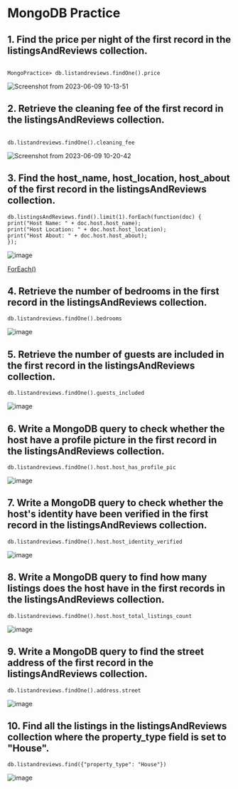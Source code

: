 # MongoDB Practice

## 1. Find the price per night of the first record in the listingsAndReviews collection.
```

MongoPractice> db.listandreviews.findOne().price

```
![Screenshot from 2023-06-09 10-13-51](https://github.com/pragyagupta333/MongoDB_Tutorial/assets/125549040/bcaacb49-6a8b-40e6-8f89-b1680cc0178f)

## 2. Retrieve the cleaning fee of the first record in the listingsAndReviews collection.

```

db.listandreviews.findOne().cleaning_fee

```
![Screenshot from 2023-06-09 10-20-42](https://github.com/pragyagupta333/MongoDB_Tutorial/assets/125549040/00ba943a-185f-49e2-9dfb-90e618bd52e0)

## 3. Find the host_name, host_location, host_about of the first record in the listingsAndReviews collection.

```
db.listingsAndReviews.find().limit(1).forEach(function(doc) {
print("Host Name: " + doc.host.host_name);
print("Host Location: " + doc.host.host_location);
print("Host About: " + doc.host.host_about);
});

```
![image](https://github.com/pragyagupta333/MongoDB_Tutorial/assets/125549428/9e49bbac-311d-4e8d-8f0d-33897a780d21)

[ForEach()](https://examples.javacodegeeks.com/software-development/mongodb/mongodb-foreach-example/)
## 4. Retrieve the number of bedrooms in the first record in the listingsAndReviews collection.

```
db.listandreviews.findOne().bedrooms

```
![image](https://github.com/pragyagupta333/MongoDB_Tutorial/assets/125549428/e2c36b56-91d4-498a-bc0f-a32aba2ba32c)

## 5. Retrieve the number of guests are included in the first record in the listingsAndReviews collection.


```
db.listandreviews.findOne().guests_included

```
![image](https://github.com/pragyagupta333/MongoDB_Tutorial/assets/125549428/c9d6e00b-758c-4101-8e3d-fb6aeabf7e4d)


## 6. Write a MongoDB query to check whether the host have a profile picture in the first record in the listingsAndReviews collection.

```
db.listandreviews.findOne().host.host_has_profile_pic

```
![image](https://github.com/pragyagupta333/MongoDB_Tutorial/assets/125549428/6c10d4a6-5fbf-4824-a6bc-91056881cf8d)


## 7. Write a MongoDB query to check whether the host's identity have been verified in the first record in the listingsAndReviews collection.

```
db.listandreviews.findOne().host.host_identity_verified

```
![image](https://github.com/pragyagupta333/MongoDB_Tutorial/assets/125549428/f613a1b3-37b4-4ddf-bc06-bdd789e7581d)

## 8. Write a MongoDB query to find how many listings does the host have in the first records in the listingsAndReviews collection.

```
db.listandreviews.findOne().host.host_total_listings_count

```
![image](https://github.com/pragyagupta333/MongoDB_Tutorial/assets/125549428/cf884c78-84e7-40aa-a481-41a5dac137dc)


## 9. Write a MongoDB query to find the street address of the first record in the listingsAndReviews collection.

```
db.listandreviews.findOne().address.street

```
![image](https://github.com/pragyagupta333/MongoDB_Tutorial/assets/125549428/0e67fe1a-4a4b-4cb3-abc0-1c22c30c44e5)


## 10. Find all the listings in the listingsAndReviews collection where the property_type field is set to "House".

```
db.listandreviews.find({"property_type": "House"})

```
![image](https://github.com/pragyagupta333/MongoDB_Tutorial/assets/125549428/94d77291-da51-41a0-b0c2-04054748d5c9)


## 

```


```

## 

```


```
